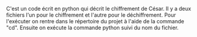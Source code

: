 C'est un code écrit en python qui décrit le chiffrement de César.
Il y a deux fichiers l'un pour le chiffrement et l'autre pour le 
déchiffrement. Pour l'exécuter on rentre dans le répertoire du projet à
l'aide de la commande "cd". Ensuite on exécute la commande python suivi 
du nom du fichier.